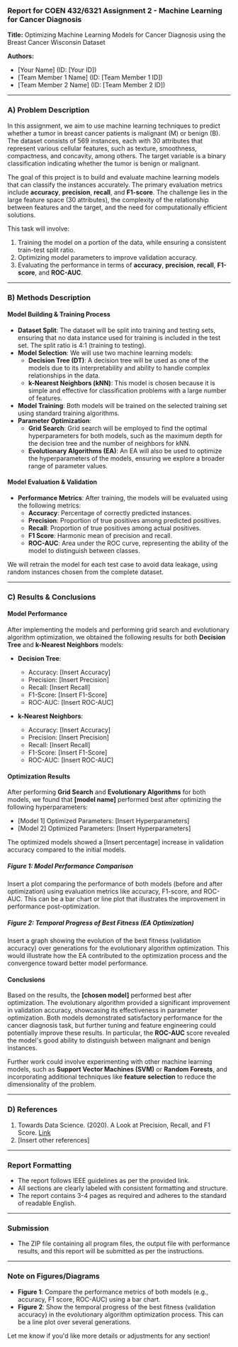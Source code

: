 ### **Report for COEN 432/6321 Assignment 2 - Machine Learning for Cancer Diagnosis**

**Title:**
Optimizing Machine Learning Models for Cancer Diagnosis using the Breast Cancer Wisconsin Dataset

**Authors:**
- [Your Name] (ID: [Your ID])
- [Team Member 1 Name] (ID: [Team Member 1 ID])
- [Team Member 2 Name] (ID: [Team Member 2 ID])

---

### **A) Problem Description**

In this assignment, we aim to use machine learning techniques to predict whether a tumor in breast cancer patients is malignant (M) or benign (B). The dataset consists of 569 instances, each with 30 attributes that represent various cellular features, such as texture, smoothness, compactness, and concavity, among others. The target variable is a binary classification indicating whether the tumor is benign or malignant.

The goal of this project is to build and evaluate machine learning models that can classify the instances accurately. The primary evaluation metrics include **accuracy**, **precision**, **recall**, and **F1-score**. The challenge lies in the large feature space (30 attributes), the complexity of the relationship between features and the target, and the need for computationally efficient solutions.

This task will involve:
1. Training the model on a portion of the data, while ensuring a consistent train-test split ratio.
2. Optimizing model parameters to improve validation accuracy.
3. Evaluating the performance in terms of **accuracy**, **precision**, **recall**, **F1-score**, and **ROC-AUC**.

---

### **B) Methods Description**

#### **Model Building & Training Process**
- **Dataset Split**: The dataset will be split into training and testing sets, ensuring that no data instance used for training is included in the test set. The split ratio is 4:1 (training to testing).
- **Model Selection**: We will use two machine learning models:
  - **Decision Tree (DT)**: A decision tree will be used as one of the models due to its interpretability and ability to handle complex relationships in the data.
  - **k-Nearest Neighbors (kNN)**: This model is chosen because it is simple and effective for classification problems with a large number of features.
- **Model Training**: Both models will be trained on the selected training set using standard training algorithms.
- **Parameter Optimization**:
  - **Grid Search**: Grid search will be employed to find the optimal hyperparameters for both models, such as the maximum depth for the decision tree and the number of neighbors for kNN.
  - **Evolutionary Algorithms (EA)**: An EA will also be used to optimize the hyperparameters of the models, ensuring we explore a broader range of parameter values.

#### **Model Evaluation & Validation**
- **Performance Metrics**: After training, the models will be evaluated using the following metrics:
  - **Accuracy**: Percentage of correctly predicted instances.
  - **Precision**: Proportion of true positives among predicted positives.
  - **Recall**: Proportion of true positives among actual positives.
  - **F1 Score**: Harmonic mean of precision and recall.
  - **ROC-AUC**: Area under the ROC curve, representing the ability of the model to distinguish between classes.

We will retrain the model for each test case to avoid data leakage, using random instances chosen from the complete dataset.

---

### **C) Results & Conclusions**

#### **Model Performance**
After implementing the models and performing grid search and evolutionary algorithm optimization, we obtained the following results for both **Decision Tree** and **k-Nearest Neighbors** models:

- **Decision Tree**:
  - Accuracy: [Insert Accuracy]
  - Precision: [Insert Precision]
  - Recall: [Insert Recall]
  - F1-Score: [Insert F1-Score]
  - ROC-AUC: [Insert ROC-AUC]
  
- **k-Nearest Neighbors**:
  - Accuracy: [Insert Accuracy]
  - Precision: [Insert Precision]
  - Recall: [Insert Recall]
  - F1-Score: [Insert F1-Score]
  - ROC-AUC: [Insert ROC-AUC]

#### **Optimization Results**
After performing **Grid Search** and **Evolutionary Algorithms** for both models, we found that **[model name]** performed best after optimizing the following hyperparameters:
- [Model 1] Optimized Parameters: [Insert Hyperparameters]
- [Model 2] Optimized Parameters: [Insert Hyperparameters]

The optimized models showed a [Insert percentage] increase in validation accuracy compared to the initial models.

##### **Figure 1: Model Performance Comparison**
Insert a plot comparing the performance of both models (before and after optimization) using evaluation metrics like accuracy, F1-score, and ROC-AUC. This can be a bar chart or line plot that illustrates the improvement in performance post-optimization.

##### **Figure 2: Temporal Progress of Best Fitness (EA Optimization)**
Insert a graph showing the evolution of the best fitness (validation accuracy) over generations for the evolutionary algorithm optimization. This would illustrate how the EA contributed to the optimization process and the convergence toward better model performance.

#### **Conclusions**
Based on the results, the **[chosen model]** performed best after optimization. The evolutionary algorithm provided a significant improvement in validation accuracy, showcasing its effectiveness in parameter optimization. Both models demonstrated satisfactory performance for the cancer diagnosis task, but further tuning and feature engineering could potentially improve these results. In particular, the **ROC-AUC** score revealed the model's good ability to distinguish between malignant and benign instances.

Further work could involve experimenting with other machine learning models, such as **Support Vector Machines (SVM)** or **Random Forests**, and incorporating additional techniques like **feature selection** to reduce the dimensionality of the problem.

---

### **D) References**

1. Towards Data Science. (2020). A Look at Precision, Recall, and F1 Score. [Link](https://towardsdatascience.com/a-look-at-precisionrecall-and-f1-score-36b5fd0dd3ec)
2. [Insert other references]

---

### **Report Formatting**
- The report follows IEEE guidelines as per the provided link.
- All sections are clearly labeled with consistent formatting and structure.
- The report contains 3-4 pages as required and adheres to the standard of readable English.

---

### **Submission**
- The ZIP file containing all program files, the output file with performance results, and this report will be submitted as per the instructions.

---

### **Note on Figures/Diagrams**
- **Figure 1**: Compare the performance metrics of both models (e.g., accuracy, F1 score, ROC-AUC) using a bar chart.
- **Figure 2**: Show the temporal progress of the best fitness (validation accuracy) in the evolutionary algorithm optimization process. This can be a line plot over several generations.

Let me know if you'd like more details or adjustments for any section!